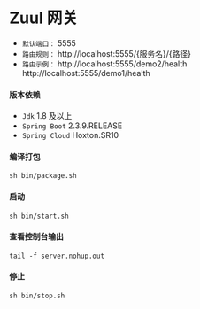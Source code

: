 # Zuul 网关

- `默认端口：` 5555
- `路由规则：` http://localhost:5555/{服务名}/{路径}
- `路由示例：` http://localhost:5555/demo2/health http://localhost:5555/demo1/health


#### 版本依赖
- `Jdk` 1.8 及以上
- `Spring Boot` 2.3.9.RELEASE
- `Spring Cloud` Hoxton.SR10


#### 编译打包

```shell
sh bin/package.sh
```

#### 启动

```shell
sh bin/start.sh
```

#### 查看控制台输出

```shell
tail -f server.nohup.out
```

#### 停止

```shell
sh bin/stop.sh
```
